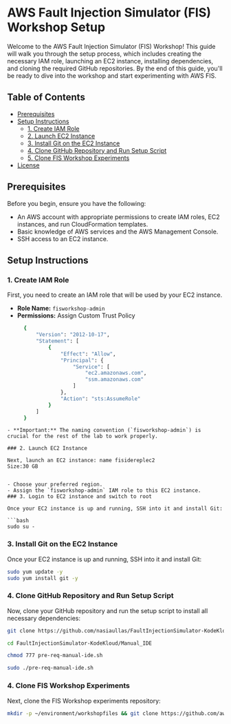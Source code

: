 # AWS Fault Injection Simulator (FIS) Workshop Setup

Welcome to the AWS Fault Injection Simulator (FIS) Workshop! This guide will walk you through the setup process, which includes creating the necessary IAM role, launching an EC2 instance, installing dependencies, and cloning the required GitHub repositories. By the end of this guide, you'll be ready to dive into the workshop and start experimenting with AWS FIS.

## Table of Contents

- [Prerequisites](#prerequisites)
- [Setup Instructions](#setup-instructions)
  - [1. Create IAM Role](#1-create-iam-role)
  - [2. Launch EC2 Instance](#2-launch-ec2-instance)
  - [3. Install Git on the EC2 Instance](#3-install-git-on-the-ec2-instance)
  - [4. Clone GitHub Repository and Run Setup Script](#4-clone-github-repository-and-run-setup-script)
  - [5. Clone FIS Workshop Experiments](#5-clone-fis-workshop-experiments)
- [License](#license)

## Prerequisites

Before you begin, ensure you have the following:

- An AWS account with appropriate permissions to create IAM roles, EC2 instances, and run CloudFormation templates.
- Basic knowledge of AWS services and the AWS Management Console.
- SSH access to an EC2 instance.

## Setup Instructions

### 1. Create IAM Role

First, you need to create an IAM role that will be used by your EC2 instance.

- **Role Name:** `fisworkshop-admin`
- **Permissions:** Assign Custom Trust Policy
  ```bash
	{
		"Version": "2012-10-17",
		"Statement": [
			{
				"Effect": "Allow",
				"Principal": {
					"Service": [
						"ec2.amazonaws.com",
						"ssm.amazonaws.com"
					]
				},
				"Action": "sts:AssumeRole"
			}
		]
	}
```
- **Important:** The naming convention (`fisworkshop-admin`) is crucial for the rest of the lab to work properly.

### 2. Launch EC2 Instance

Next, launch an EC2 instance: name fisidereplec2
Size:30 GB


- Choose your preferred region.
- Assign the `fisworkshop-admin` IAM role to this EC2 instance.
### 3. Login to EC2 instance and switch to root 

Once your EC2 instance is up and running, SSH into it and install Git:

```bash
sudo su -
```

### 3. Install Git on the EC2 Instance

Once your EC2 instance is up and running, SSH into it and install Git:

```bash
sudo yum update -y
sudo yum install git -y
```

### 4. Clone GitHub Repository and Run Setup Script

Now, clone your GitHub repository and run the setup script to install all necessary dependencies:

```bash
git clone https://github.com/nasiaullas/FaultInjectionSimulator-KodeKloud.git
```
```bash
cd FaultInjectionSimulator-KodeKloud/Manual_IDE
```
```bash
chmod 777 pre-req-manual-ide.sh
```
```bash
sudo ./pre-req-manual-ide.sh
```

### 4. Clone FIS Workshop Experiments

Next, clone the FIS Workshop experiments repository:

```bash
mkdir -p ~/environment/workshopfiles && git clone https://github.com/aws-samples/aws-fault-injection-simulator-workshop-v2.git ~/environment/workshopfiles/fis-workshop
```





